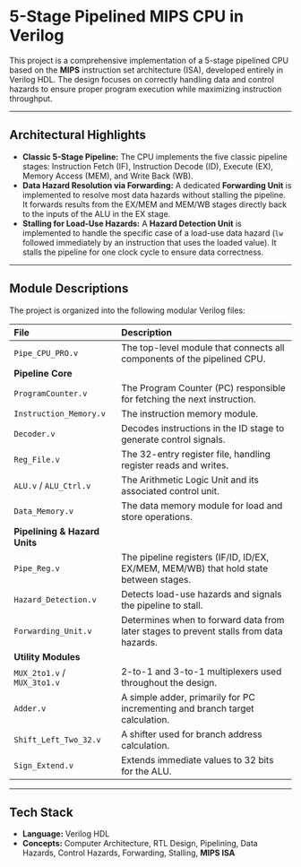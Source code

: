# 5-Stage Pipelined MIPS CPU in Verilog

This project is a comprehensive implementation of a 5-stage pipelined CPU based on the **MIPS** instruction set architecture (ISA), developed entirely in Verilog HDL. The design focuses on correctly handling data and control hazards to ensure proper program execution while maximizing instruction throughput.

---

## Architectural Highlights

* **Classic 5-Stage Pipeline:** The CPU implements the five classic pipeline stages: Instruction Fetch (IF), Instruction Decode (ID), Execute (EX), Memory Access (MEM), and Write Back (WB).
* **Data Hazard Resolution via Forwarding:** A dedicated **Forwarding Unit** is implemented to resolve most data hazards without stalling the pipeline. It forwards results from the EX/MEM and MEM/WB stages directly back to the inputs of the ALU in the EX stage.
* **Stalling for Load-Use Hazards:** A **Hazard Detection Unit** is implemented to handle the specific case of a load-use data hazard (`lw` followed immediately by an instruction that uses the loaded value). It stalls the pipeline for one clock cycle to ensure data correctness.

---

## Module Descriptions

The project is organized into the following modular Verilog files:

| File | Description |
| :--- | :--- |
| `Pipe_CPU_PRO.v` | The top-level module that connects all components of the pipelined CPU. |
| **Pipeline Core** | |
| `ProgramCounter.v` | The Program Counter (PC) responsible for fetching the next instruction. |
| `Instruction_Memory.v` | The instruction memory module. |
| `Decoder.v` | Decodes instructions in the ID stage to generate control signals. |
| `Reg_File.v` | The 32-entry register file, handling register reads and writes. |
| `ALU.v` / `ALU_Ctrl.v` | The Arithmetic Logic Unit and its associated control unit. |
| `Data_Memory.v` | The data memory module for load and store operations. |
| **Pipelining & Hazard Units** | |
| `Pipe_Reg.v` | The pipeline registers (IF/ID, ID/EX, EX/MEM, MEM/WB) that hold state between stages. |
| `Hazard_Detection.v` | Detects load-use hazards and signals the pipeline to stall. |
| `Forwarding_Unit.v` | Determines when to forward data from later stages to prevent stalls from data hazards. |
| **Utility Modules** | |
| `MUX_2to1.v` / `MUX_3to1.v`| 2-to-1 and 3-to-1 multiplexers used throughout the design. |
| `Adder.v` | A simple adder, primarily for PC incrementing and branch target calculation. |
| `Shift_Left_Two_32.v` | A shifter used for branch address calculation. |
| `Sign_Extend.v` | Extends immediate values to 32 bits for the ALU. |

---

## Tech Stack
* **Language:** Verilog HDL
* **Concepts:** Computer Architecture, RTL Design, Pipelining, Data Hazards, Control Hazards, Forwarding, Stalling, **MIPS ISA**